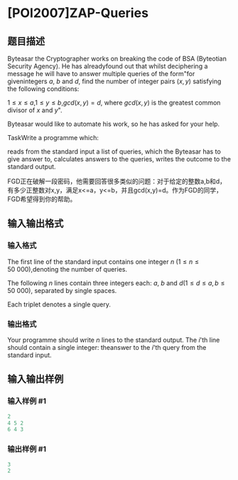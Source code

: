 # [POI2007]ZAP-Queries

## 题目描述

Byteasar the Cryptographer works on breaking the code of BSA (Byteotian Security Agency). He has alreadyfound out that whilst deciphering a message he will have to answer multiple queries of the form"for givenintegers $a$, $b$ and $d$, find the number of integer pairs $(x,y)$ satisfying the following conditions:

$1\le x\le a$,$1\le y\le b$,$gcd(x,y)=d$, where $gcd(x,y)$ is the greatest common divisor of $x$ and $y$".

Byteasar would like to automate his work, so he has asked for your help.

TaskWrite a programme which:

reads from the standard input a list of queries, which the Byteasar has to give answer to, calculates answers to the queries, writes the outcome to the standard output.

FGD正在破解一段密码，他需要回答很多类似的问题：对于给定的整数a,b和d，有多少正整数对x,y，满足x<=a，y<=b，并且gcd(x,y)=d。作为FGD的同学，FGD希望得到你的帮助。

## 输入输出格式

### 输入格式

The first line of the standard input contains one integer $n$ ($1\le n\le 50\ 000$),denoting the number of queries.

The following $n$ lines contain three integers each: $a$, $b$ and $d$($1\le d\le a,b\le 50\ 000$), separated by single spaces.

Each triplet denotes a single query.

### 输出格式

Your programme should write $n$ lines to the standard output. The $i$'th line should contain a single integer: theanswer to the $i$'th query from the standard input.

## 输入输出样例

### 输入样例 #1

```cpp
2
4 5 2
6 4 3
```


### 输出样例 #1

```cpp
3
2
```


